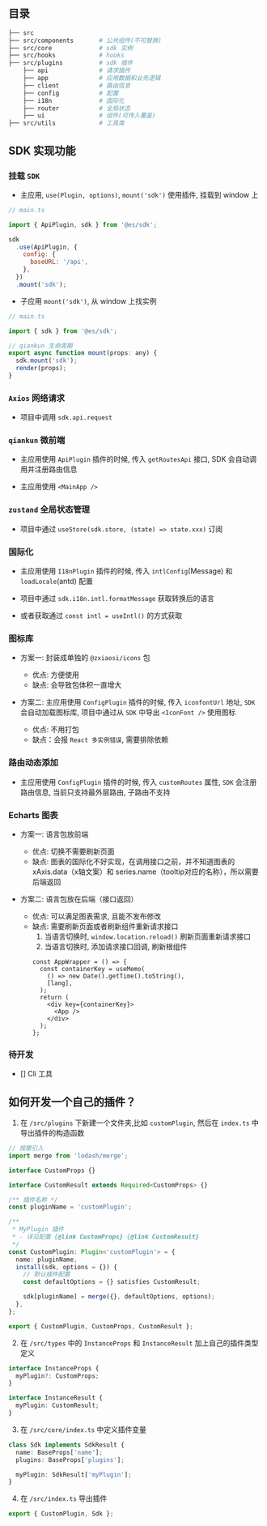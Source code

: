 ## 目录

```sh
├── src
├── src/components       # 公共组件(不可替换)
├── src/core             # sdk 实例
├── src/hooks            # hooks
├── src/plugins          # sdk 插件
    ├── api              # 请求插件
    ├── app              # 应用数据和业务逻辑
    ├── client           # 路由信息
    ├── config           # 配置
    ├── i18n             # 国际化
    ├── router           # 全局状态
    ├── ui               # 组件(可传入覆盖)
├── src/utils            # 工具类
```

## SDK 实现功能

### 挂载 `SDK`

- 主应用, `use(Plugin, options)`, `mount('sdk')` 使用插件, 挂载到 window 上

```js
// main.ts

import { ApiPlugin, sdk } from '@es/sdk';

sdk
  .use(ApiPlugin, {
    config: {
      baseURL: '/api',
    },
  })
  .mount('sdk');
```

- 子应用 `mount('sdk')`, 从 window 上找实例

```js
// main.ts

import { sdk } from '@es/sdk';

// qiankun 生命周期
export async function mount(props: any) {
  sdk.mount('sdk');
  render(props);
}
```

### `Axios` 网络请求

- 项目中调用 `sdk.api.request`

### `qiankun` 微前端

- 主应用使用 `ApiPlugin` 插件的时候, 传入 `getRoutesApi` 接口, SDK 会自动调用并注册路由信息

- 主应用使用 `<MainApp />`

### `zustand` 全局状态管理

- 项目中通过 `useStore(sdk.store, (state) => state.xxx)` 订阅

### 国际化

- 主应用使用 `I18nPlugin` 插件的时候, 传入 `intlConfig`(Message) 和 `loadLocale`(antd) 配置

- 项目中通过 `sdk.i18n.intl.formatMessage` 获取转换后的语言

- 或者获取通过 `const intl = useIntl()` 的方式获取

### 图标库

- 方案一: 封装成单独的 `@zxiaosi/icons` 包
  - 优点: 方便使用
  - 缺点: 会导致包体积一直增大

- 方案二: 主应用使用 `ConfigPlugin` 插件的时候, 传入 `iconfontUrl` 地址, `SDK` 会自动加载图标库, 项目中通过从 `SDK` 中导出 `<IconFont />` 使用图标
  - 优点: 不用打包
  - 缺点：会报 `React 多实例错误`, 需要排除依赖

### 路由动态添加

- 主应用使用 `ConfigPlugin` 插件的时候, 传入 `customRoutes` 属性, `SDK` 会注册路由信息, 当前只支持最外层路由, 子路由不支持

### Echarts 图表

- 方案一: 语言包放前端
  - 优点: 切换不需要刷新页面
  - 缺点: 图表的国际化不好实现，在调用接口之前，并不知道图表的xAxis.data（x轴文案）和 series.name（tooltip对应的名称），所以需要后端返回

- 方案二: 语言包放在后端（接口返回）
  - 优点: 可以满足图表需求, 且能不发布修改
  - 缺点: 需要刷新页面或者刷新组件重新请求接口
    1. 当语言切换时, `window.location.reload()` 刷新页面重新请求接口
    2. 当语言切换时, 添加请求接口回调, 刷新根组件
    ```tsx
    const AppWrapper = () => {
      const containerKey = useMemo(
        () => new Date().getTime().toString(),
        [lang],
      );
      return (
        <div key={containerKey}>
          <App />
        </div>
      );
    };
    ```

### 待开发

- [] Cli 工具

## 如何开发一个自己的插件？

1. 在 `/src/plugins` 下新建一个文件夹,比如 `customPlugin`, 然后在 `index.ts` 中导出插件的构造函数

```ts
// 按需引入
import merge from 'lodash/merge';

interface CustomProps {}

interface CustomResult extends Required<CustomProps> {}

/** 插件名称 */
const pluginName = 'customPlugin';

/**
 * MyPlugin 插件
 * - 详见配置 {@link CustomProps} {@link CustomResult}
 */
const CustomPlugin: Plugin<'customPlugin'> = {
  name: pluginName,
  install(sdk, options = {}) {
    // 默认插件配置
    const defaultOptions = {} satisfies CustomResult;

    sdk[pluginName] = merge({}, defaultOptions, options);
  },
};

export { CustomPlugin, CustomProps, CustomResult };
```

2. 在 `/src/types` 中的 `InstanceProps` 和 `InstanceResult` 加上自己的插件类型定义

```ts
interface InstanceProps {
  myPlugin?: CustomProps;
}

interface InstanceResult {
  myPlugin: CustomResult;
}
```

3. 在 `/src/core/index.ts` 中定义插件变量

```ts
class Sdk implements SdkResult {
  name: BaseProps['name'];
  plugins: BaseProps['plugins'];

  myPlugin: SdkResult['myPlugin'];
}
```

4. 在 `/src/index.ts` 导出插件

```ts
export { CustomPlugin, Sdk };
```
